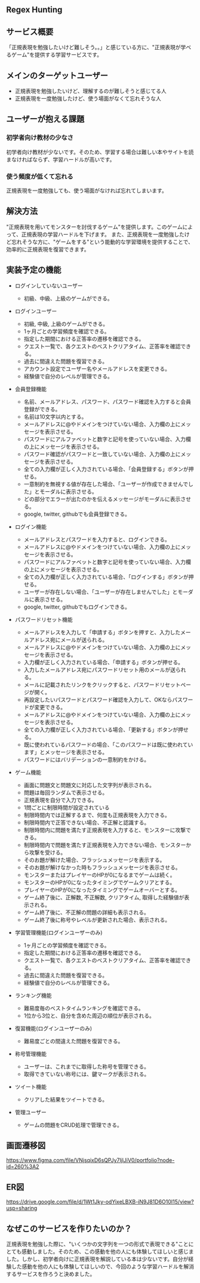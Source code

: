 ## Regex Hunting

## サービス概要
「正規表現を勉強したいけど難しそう。。」と感じている方に、"正規表現が学ベるゲーム"を提供する学習サービスです。

## メインのターゲットユーザー
- 正規表現を勉強したいけど、理解するのが難しそうと感じてる人
- 正規表現を一度勉強したけど、使う場面がなくて忘れそうな人

## ユーザーが抱える課題
### 初学者向け教材の少なさ
初学者向け教材が少ないです。そのため、学習する場合は難しい本やサイトを読まなければならず、学習ハードルが高いです。

### 使う頻度が低くて忘れる
正規表現を一度勉強しても、使う場面がなければ忘れてしまいます。

## 解決方法
"正規表現を用いてモンスターを討伐するゲーム"を提供します。このゲームによって、正規表現の学習ハードルを下げます。
また、正規表現を一度勉強したけど忘れそうな方に、"ゲームをする"という能動的な学習環境を提供することで、効率的に正規表現を復習できます。

## 実装予定の機能
- ログインしていないユーザー
  - 初級、中級、上級のゲームができる。

- ログインユーザー
  - 初級, 中級, 上級のゲームができる。
  - 1ヶ月ごとの学習頻度を確認できる。
  - 指定した期間における正答率の遷移を確認できる。
  - クエスト一覧で、各クエストのベストクリアタイム、正答率を確認できる。
  - 過去に間違えた問題を復習できる。
  - アカウント設定でユーザー名やメールアドレスを変更できる。
  - 経験値で自分のレベルが管理できる。

- 会員登録機能
  - 名前、メールアドレス、パスワード、パスワード確認を入力すると会員登録ができる。
  - 名前は10文字以内とする。
  - メールアドレスに@やドメインをつけていない場合、入力欄の上にメッセージを表示させる。
  - パスワードにアルファベットと数字と記号を使っていない場合、入力欄の上にメッセージを表示させる。
  - パスワード確認がパスワードと一致していない場合、入力欄の上にメッセージを表示させる。
  - 全ての入力欄が正しく入力されている場合、「会員登録する」ボタンが押せる。
  - 一意制約を無視する値が存在した場合、「ユーザーが作成できませんでした」とモーダルに表示させる。
  - どの部分でエラーが出たのかを伝えるメッセージがモーダルに表示させる。
  - google, twitter, githubでも会員登録できる。


- ログイン機能
  - メールアドレスとパスワードを入力すると、ログインできる。
  - メールアドレスに@やドメインをつけていない場合、入力欄の上にメッセージを表示させる。
  - パスワードにアルファベットと数字と記号を使っていない場合、入力欄の上にメッセージを表示させる。
  - 全ての入力欄が正しく入力されている場合、「ログインする」ボタンが押せる。
  - ユーザーが存在しない場合、「ユーザーが存在しませんでした」とモーダルに表示させる。
  - google, twitter, githubでもログインできる。


- パスワードリセット機能
  - メールアドレスを入力して「申請する」ボタンを押すと、入力したメールアドレス宛にメールが送られる。
  - メールアドレスに@やドメインをつけていない場合、入力欄の上にメッセージを表示させる。
  - 入力欄が正しく入力されている場合、「申請する」ボタンが押せる。
  - 入力したメールアドレス宛にパスワードリセット用のメールが送られる。
  - メールに記載されたリンクをクリックすると、パスワードリセットページが開く。
  - 再設定したいパスワードとパスワード確認を入力して、OKならパスワードが変更できる。
  - メールアドレスに@やドメインをつけていない場合、入力欄の上にメッセージを表示させる。
  - 全ての入力欄が正しく入力されている場合、「更新する」ボタンが押せる。
  - 既に使われているパスワードの場合、「このパスワードは既に使われています」とメッセージを表示させる。
  - パスワードにはバリデーションの一意制約をかける。

- ゲーム機能
  - 画面に問題文と問題文に対応した文字列が表示される。
  - 問題は毎回ランダムで表示させる。
  - 正規表現を自分で入力できる。
  - 1問ごとに制限時間が設定されている
  - 制限時間内では正解するまで、何度も正規表現を入力できる。
  - 制限時間内で正答できない場合、不正解と認識する。
  - 制限時間内に問題を満たす正規表現を入力すると、モンスターに攻撃できる。
  - 制限時間内で問題を満たす正規表現を入力できない場合、モンスターから攻撃を受ける。
  - そのお題が解けた場合、フラッシュメッセージを表示する。
  - そのお題が解けなかった時もフラッシュメッセージを表示させる。
  - モンスターまたはプレイヤーのHPが0になるまでゲームは続く。
  - モンスターのHPが0になったタイミングでゲームクリアとする。
  - プレイヤーのHPが0になったタイミングでゲームオーバーとする。
  - ゲーム終了後に、正解数, 不正解数, クリアタイム, 取得した経験値が表示される。
  - ゲーム終了後に、不正解の問題の詳細も表示される。
  - ゲーム終了後に称号やレベルが更新された場合、表示される。

- 学習管理機能(ログインユーザーのみ)
  - 1ヶ月ごとの学習頻度を確認できる。
  - 指定した期間における正答率の遷移を確認できる。
  - クエスト一覧で、各クエストのベストクリアタイム、正答率を確認できる。
  - 過去に間違えた問題を復習できる。
  - 経験値で自分のレベルが管理できる。

- ランキング機能
  - 難易度毎のベストタイムランキングを確認できる。
  - 1位から3位と、自分を含めた周辺の順位が表示される。

- 復習機能(ログインユーザーのみ)
  - 難易度ごとの間違えた問題を復習できる。

- 称号管理機能
  - ユーザーは、これまでに取得した称号を管理できる。
  - 取得できていない称号には、鍵マークが表示される。

- ツイート機能
  - クリアした結果をツイートできる。

- 管理ユーザー
  - ゲームの問題をCRUD処理で管理できる。

## 画面遷移図
https://www.figma.com/file/VNjsqixD6sQPJy7ljlJiV0/portfolio?node-id=260%3A2

## ER図
https://drive.google.com/file/d/1Wt1Jky-odYixeLBXB-iN9J81D6O10I15/view?usp=sharing

## なぜこのサービスを作りたいのか？
正規表現を勉強した際に、"いくつかの文字列を一つの形式で表現できる"ことにとても感動しました。そのため、この感動を他の人にも体験してほしいと感じました。しかし、初学者向けに正規表現を解説している本は少ないです。自分が経験した感動を他の人にも体験してほしいので、今回のような学習ハードルを解消するサービスを作ろうと決めました。
